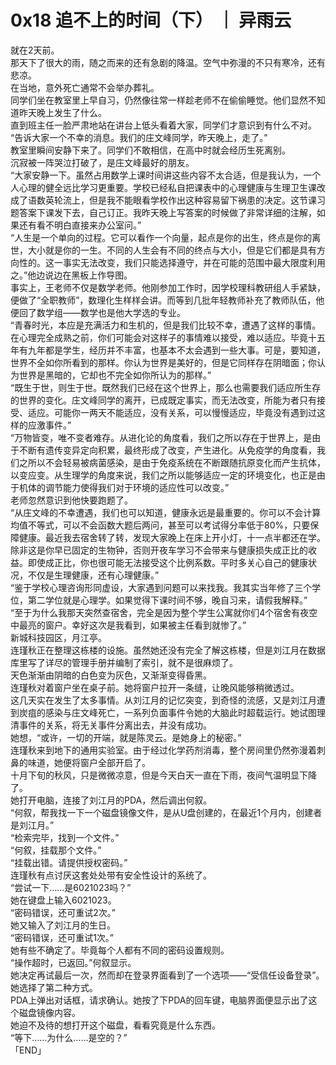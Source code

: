 # 0x18 追不上的时间（下） ｜ 异雨云
  
就在2天前。  
那天下了很大的雨，随之而来的还有急剧的降温。空气中弥漫的不只有寒冷，还有悲凉。  
在当地，意外死亡通常不会举办葬礼。  
同学们坐在教室里上早自习，仍然像往常一样趁老师不在偷偷睡觉。他们显然不知道昨天晚上发生了什么。  
直到班主任一脸严肃地站在讲台上低头看着大家，同学们才意识到有什么不对。  
“告诉大家一个不幸的消息。我们的庄文峰同学，昨天晚上，走了。”  
教室里瞬间安静下来了。同学们不敢相信，在高中时就会经历生死离别。  
沉寂被一阵哭泣打破了，是庄文峰最好的朋友。  
“大家安静一下。虽然占用数学上课时间讲这些内容不太合适，但是我认为，一个人心理的健全远比学习更重要。学校已经私自把课表中的心理健康与生理卫生课改成了语数英轮流上，但是我不能眼看学校作出这种容易留下祸患的决定。这节课习题答案下课发下去，自己订正。我昨天晚上写答案的时候做了非常详细的注解，如果还有看不明白直接来办公室问。”  
“人生是一个单向的过程。它可以看作一个向量，起点是你的出生，终点是你的离世，大小就是你的一生。不同的人生会有不同的终点与大小，但是它们都是具有方向性的。这一事实无法改变，我们只能选择遵守，并在可能的范围中最大限度利用之。”他边说边在黑板上作导图。  
事实上，王老师不仅是数学老师。他刚参加工作时，因学校理科教研组人手紧缺，便做了“全职教师”，数理化生样样会讲。而等到几批年轻教师补充了教师队伍，他便回了数学组——数学也是他大学选的专业。  
“青春时光，本应是充满活力和生机的，但是我们比较不幸，遭遇了这样的事情。在心理完全成熟之前，你们可能会对这样子的事情难以接受，难以适应。毕竟十五年有九年都是学生，经历并不丰富，也基本不太会遇到一些大事。可是，要知道，世界不全如你所看到的那样。你认为世界是美好的，但是它同样存在阴暗面；你认为世界是黑暗的，它却也不完全如你所认为的那样。”  
“既生于世，则生于世。既然我们已经在这个世界上，那么也需要我们适应所生存的世界的变化。庄文峰同学的离开，已成既定事实，而无法改变，所能为者只有接受、适应。可能你一两天不能适应，没有关系，可以慢慢适应，毕竟没有遇到过这样的应激事件。”  
“万物皆变，唯不变者难存。从进化论的角度看，我们之所以存在于世界上，是由于不断有遗传变异定向积累，最终形成了改变，产生进化。从免疫学的角度看，我们之所以不会轻易被病菌感染，是由于免疫系统在不断跟随抗原变化而产生抗体，以变应变。从生理学的角度来说，我们之所以能够适应一定的环境变化，也正是由于机体的调节能力使得我们对于环境的适应性可以改变。”  
老师忽然意识到他快要跑题了。  
“从庄文峰的不幸遭遇，我们也可以知道，健康永远是最重要的。你可以不会计算均值不等式，可以不会函数大题后两问，甚至可以考试得分率低于80%，只要保障健康。最近我去宿舍转了转，发现大家晚上在床上开小灯，十一点半都还在学。除非这是你早已固定的生物钟，否则开夜车学习不会带来与健康损失成正比的收益。即使成正比，你也很可能无法接受这个比例系数。平时多关心自己的健康状况，不仅是生理健康，还有心理健康。”  
“鉴于学校心理咨询形同虚设，大家遇到问题可以来找我。我其实当年修了三个学位，第二学位就是心理学。如果觉得下课时间不够，晚自习来，请假我解释。”  
“至于为什么我那天突然查宿舍，完全是因为整个学生公寓就你们4个宿舍有夜空中最亮的窗户。幸好这次是我看到，如果被主任看到就惨了。”  
新城科技园区，月江亭。  
连瑾秋正在整理这栋楼的设施。虽然她还没有完全了解这栋楼，但是刘江月在数据库里写了详尽的管理手册并编制了索引，就不是很麻烦了。  
天色渐渐由阴暗的白色变为灰色，又渐渐变得昏黑。  
连瑾秋对着窗户坐在桌子前。她将窗户拉开一条缝，让晚风能够稍微透过。  
这几天实在发生了太多事情。从刘江月的记忆突变，到奇怪的流感，又是刘江月遭到炭疽的感染与庄文峰死亡，一系列负面事件令她的大脑此时超载运行。她试图理清事件的关系，将无关事件分离出去，并没有成功。  
她想，“或许，一切的开端，就是陈灵云。是她身上的秘密。”  
连瑾秋来到地下的通用实验室。由于经过化学药剂消毒，整个房间里仍然弥漫着刺鼻的味道，她便将窗户全部开启了。  
十月下旬的秋风，只是微微凉意，但是今天白天一直在下雨，夜间气温明显下降了。  
她打开电脑，连接了刘江月的PDA，然后调出何叙。  
“何叙，帮我找一下一个磁盘镜像文件，是从U盘创建的，在最近1个月内，创建者是刘江月。”  
“检索完毕，找到一个文件。”  
“何叙，挂载那个文件。”  
“挂载出错。请提供授权密码。”  
连瑾秋有点讨厌这套处处带有安全性设计的系统了。  
“尝试一下……是6021023吗？”  
她在键盘上输入6021023。  
“密码错误，还可重试2次。”  
她又输入了刘江月的生日。  
“密码错误，还可重试1次。”  
她有些不确定了。毕竟每个人都有不同的密码设置规则。  
“操作超时，已返回。”何叙显示。  
她决定再试最后一次，然而却在登录界面看到了一个选项——“受信任设备登录”。  
她选择了第二种方式。  
PDA上弹出对话框，请求确认。她按了下PDA的回车键，电脑界面便显示出了这个磁盘镜像内容。  
她迫不及待的想打开这个磁盘，看看究竟是什么东西。  
“等下……为什么……是空的？”  
「END」  
